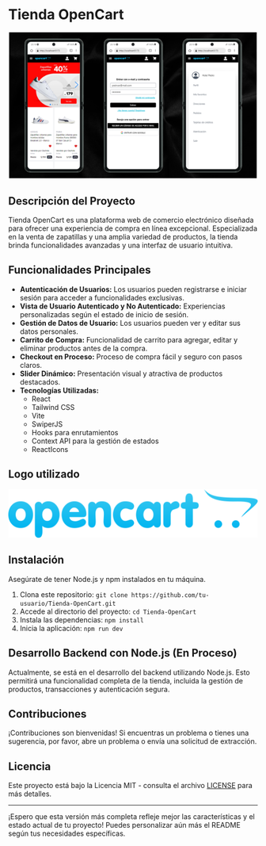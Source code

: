 # Tienda OpenCart

![Capturas](./src/assets/Captura%20Github/captura.svg)

## Descripción del Proyecto

Tienda OpenCart es una plataforma web de comercio electrónico diseñada para ofrecer una experiencia de compra en línea excepcional. Especializada en la venta de zapatillas y una amplia variedad de productos, la tienda brinda funcionalidades avanzadas y una interfaz de usuario intuitiva.

## Funcionalidades Principales

- **Autenticación de Usuarios:** Los usuarios pueden registrarse e iniciar sesión para acceder a funcionalidades exclusivas.
- **Vista de Usuario Autenticado y No Autenticado:** Experiencias personalizadas según el estado de inicio de sesión.
- **Gestión de Datos de Usuario:** Los usuarios pueden ver y editar sus datos personales.
- **Carrito de Compra:** Funcionalidad de carrito para agregar, editar y eliminar productos antes de la compra.
- **Checkout en Proceso:** Proceso de compra fácil y seguro con pasos claros.
- **Slider Dinámico:** Presentación visual y atractiva de productos destacados.
- **Tecnologías Utilizadas:**
  - React
  - Tailwind CSS
  - Vite
  - SwiperJS
  - Hooks para enrutamientos
  - Context API para la gestión de estados
  - ReactIcons 

## Logo utilizado 

![Tienda OpenCart Logo](./src//assets//img//opencartlogo.svg)

## Instalación

Asegúrate de tener Node.js y npm instalados en tu máquina.

1. Clona este repositorio: `git clone https://github.com/tu-usuario/Tienda-OpenCart.git`
2. Accede al directorio del proyecto: `cd Tienda-OpenCart`
3. Instala las dependencias: `npm install`
4. Inicia la aplicación: `npm run dev`

## Desarrollo Backend con Node.js (En Proceso)

Actualmente, se está en el desarrollo del backend utilizando Node.js. Esto permitirá una funcionalidad completa de la tienda, incluida la gestión de productos, transacciones y autenticación segura.

## Contribuciones

¡Contribuciones son bienvenidas! Si encuentras un problema o tienes una sugerencia, por favor, abre un problema o envía una solicitud de extracción.

## Licencia

Este proyecto está bajo la Licencia MIT - consulta el archivo [LICENSE](LICENSE) para más detalles.

---

¡Espero que esta versión más completa refleje mejor las características y el estado actual de tu proyecto! Puedes personalizar aún más el README según tus necesidades específicas.
